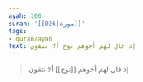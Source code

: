 ```yaml
---
ayah: 106
surah: '[[026|سورة]]'
tags:
- quran/ayah
text: إذ قال لهم أخوهم نوح ألا تتقون
---
```

> إذ قال لهم أخوهم [[نوح]] ألا تتقون
